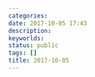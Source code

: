 ```yaml
---
categories:
date: 2017-10-05 17:43
description:
keyworlds:
status: public
tags: []
title: 2017-10-05
---
```


